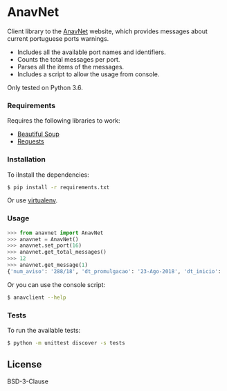 
# AnavNet

Client library to the [AnavNet](http://anavnet.hidrografico.pt/AvisosLocais/AvisosLocais.aspx) website, which provides messages about current portuguese ports warnings.
* Includes all the available port names and identifiers.
* Counts the total messages per port.
* Parses all the items of the messages.
* Includes a script to allow the usage from console.

Only tested on Python 3.6.

### Requirements

Requires the following libraries to work:

* [Beautiful Soup](https://www.crummy.com/software/BeautifulSoup/)
* [Requests](http://docs.python-requests.org/en/master/)

### Installation

To iInstall the dependencies:

```sh
$ pip install -r requirements.txt
```
Or use [virtualenv](https://virtualenv.pypa.io/en/stable/).

### Usage

```python
>>> from anavnet import AnavNet
>>> anavnet = AnavNet()
>>> anavnet.set_port(16)
>>> anavnet.get_total_messages()
>>> 12
>>> anavnet.get_message(1)
{'num_aviso': '288/18', 'dt_promulgacao': '23-Ago-2018', 'dt_inicio': '24-Ago-2018', 'dt_fim': '05-Set-2018', 'ent_promulgacao': 'Capitania do Porto de Lisboa - CAPIMARLISBOA', 'local': 'Rio Tejo - Cais Militar do Portinho da Costa.', 'assunto': 'Área interdita à navegação', 'descricao': 'No período de 24AGO a 05SET, está interdita a navegação a menos de 50 metros do Cais Militar do Portinho da Costa.', 'dt_cancelamento': 'Data de cancelamento: 05-Set-2018'}
```

Or you can use the console script:

```sh
$ anavclient --help
```
 

### Tests

To run the available tests:

```sh
$ python -m unittest discover -s tests
```

License
----

BSD-3-Clause

